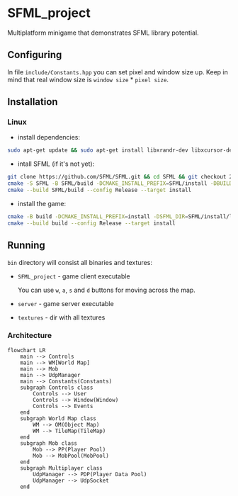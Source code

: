# SFML_project

Multiplatform minigame that demonstrates SFML library potential.

## Configuring

In file `include/Constants.hpp` you can set pixel and window size up. Keep in mind that real window size is `window size` * `pixel size`.

## Installation

### Linux

- install dependencies:

```bash
sudo apt-get update && sudo apt-get install libxrandr-dev libxcursor-dev libudev-dev libopenal-dev libflac-dev libvorbis-dev libgl1-mesa-dev libegl1-mesa-dev libdrm-dev libgbm-dev
```

- intall SFML (if it's not yet):

```bash
git clone https://github.com/SFML/SFML.git && cd SFML && git checkout 2.6.x && cd ..
cmake -S SFML -B SFML/build -DCMAKE_INSTALL_PREFIX=SFML/install -DBUILD_SHARED_LIBS=FALSE
cmake --build SFML/build --config Release --target install
```

- install the game:

```bash
cmake -B build -DCMAKE_INSTALL_PREFIX=install -DSFML_DIR=SFML/install/lib/cmake/SFML -DBUILD_SHARED_LIBS=FALSE
cmake --build build --config Release --target install
```

## Running

`bin` directory will consist all binaries and textures:

- `SFML_project` - game client executable

    You can use `w`, `a`, `s` and `d` buttons for moving across the map.

- `server` - game server executable
- `textures` - dir with all textures

### Architecture

```mermaid
flowchart LR
    main --> Controls
    main --> WM[World Map]
    main --> Mob
    main --> UdpManager
    main --> Constants(Constants)
    subgraph Controls class
        Controls --> User
        Controls --> Window(Window)
        Controls --> Events
    end
    subgraph World Map class
        WM --> OM(Object Map)
        WM --> TileMap(TileMap)
    end
    subgraph Mob class
        Mob --> PP(Player Pool)
        Mob --> MobPool(MobPool)
    end
    subgraph Multiplayer class
        UdpManager --> PDP(Player Data Pool)
        UdpManager --> UdpSocket
    end
```
